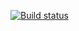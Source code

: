 [![Build status](https://ci.appveyor.com/api/projects/status/6g6364k2x1git5ph?svg=true)](https://ci.appveyor.com/project/VldZhv/unit-2-1)
